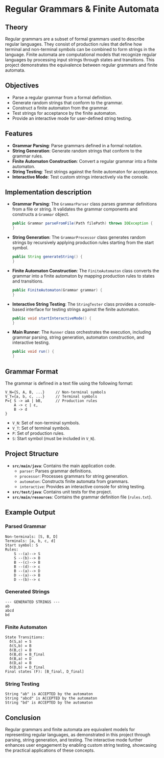 # Regular Grammars & Finite Automata

## Theory

Regular grammars are a subset of formal grammars used to describe regular languages. They consist of production rules
that define how terminal and non-terminal symbols can be combined to form strings in the language. Finite automata are
computational models that recognize regular languages by processing input strings through states and transitions. This
project demonstrates the equivalence between regular grammars and finite automata.

## Objectives

* Parse a regular grammar from a formal definition.
* Generate random strings that conform to the grammar.
* Construct a finite automaton from the grammar.
* Test strings for acceptance by the finite automaton.
* Provide an interactive mode for user-defined string testing.

## Features

* **Grammar Parsing**: Parse grammars defined in a formal notation.
* **String Generation**: Generate random strings that conform to the grammar rules.
* **Finite Automaton Construction**: Convert a regular grammar into a finite automaton.
* **String Testing**: Test strings against the finite automaton for acceptance.
* **Interactive Mode**: Test custom strings interactively via the console.

## Implementation description

* **Grammar Parsing**: The `GrammarParser` class parses grammar definitions from a file or string. It validates the
  grammar components and constructs a `Grammar` object.

  ```java
  public Grammar parseFromFile(Path filePath) throws IOException {
  }
  ```

* **String Generation**: The `GrammarProcessor` class generates random strings by recursively applying production rules
  starting from the start symbol.

  ```java
  public String generateString() {
  }
  ```

* **Finite Automaton Construction**: The `FiniteAutomaton` class converts the grammar into a finite automaton by mapping
  production rules to states and transitions.

  ```java
  public FiniteAutomaton(Grammar grammar) {
  }
  ```

* **Interactive String Testing**: The `StringTester` class provides a console-based interface for testing strings
  against the finite automaton.

  ```java
  public void startInteractiveMode() {
  }
  ```

* **Main Runner**: The `Runner` class orchestrates the execution, including grammar parsing, string generation,
  automaton construction, and interactive testing.

  ```java
  public void run() {
  }
  ```

## Grammar Format

The grammar is defined in a text file using the following format:

```text
V_N={S, A, B, ...}     // Non-terminal symbols
V_T={a, b, c, ...}     // Terminal symbols
P={ S -> aA | bB,      // Production rules
    A -> c | ε,
    B -> d
}
```

* `V_N`: Set of non-terminal symbols.
* `V_T`: Set of terminal symbols.
* `P`: Set of production rules.
* `S`: Start symbol (must be included in `V_N`).

## Project Structure

* **`src/main/java`**: Contains the main application code.
    * `parser`: Parses grammar definitions.
    * `processor`: Processes grammars for string generation.
    * `automaton`: Constructs finite automata from grammars.
    * `interactive`: Provides an interactive console for string testing.
* **`src/test/java`**: Contains unit tests for the project.
* **`src/main/resources`**: Contains the grammar definition file (`rules.txt`).

## Example Output

### Parsed Grammar

```text
Non-terminals: [S, B, D]
Terminals: [a, b, c, d]
Start symbol: S
Rules:
    S --(a)--> S
    S --(b)--> B
    B --(c)--> B
    B --(d)--> ε
    B --(a)--> D
    D --(a)--> B
    D --(b)--> ε
```

### Generated Strings

```text
--- GENERATED STRINGS ---
ab
abcd
bd
```

### Finite Automaton

```text
State Transitions:
  δ(S,a) = S
  δ(S,b) = B
  δ(B,c) = B
  δ(B,d) = B_final
  δ(B,a) = D
  δ(D,a) = B
  δ(D,b) = D_final
Final states (F): [B_final, D_final]
```

### String Testing

```text
String "ab" is ACCEPTED by the automaton
String "abcd" is ACCEPTED by the automaton
String "bd" is ACCEPTED by the automaton
```

## Conclusion

Regular grammars and finite automata are equivalent models for representing regular languages, as demonstrated in this
project through parsing, string generation, and testing. The interactive mode further enhances user engagement by
enabling custom string testing, showcasing the practical applications of these concepts.
